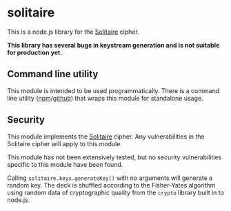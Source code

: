 # solitaire

This is a node.js library for the [Solitaire][spec] cipher.

**This library has several bugs in keystream generation and is not suitable for
production yet.**

## Command line utility

This module is intended to be used programmatically. There is a command line
utility ([npm][cli-npm]/[github][cli-git]) that wraps this module for standalone
usage.

## Security

This module implements the [Solitaire][spec] cipher. Any vulnerabilities in the
Solitaire cipher will apply to this module.

This module has not been extensively tested, but no security vulnerabilities
specific to this module have been found.

Calling `solitaire.keys.generateKey()` with no arguments will generate a random
key. The deck is shuffled according to the Fisher-Yates algorithm using random
data of cryptographic quality from the `crypto` library built in to node.js.

[spec]: https://www.schneier.com/academic/solitaire/
[cli-npm]: https://npmjs.com/package/solitaire-cli
[cli-git]: https://github.com/defectivebit/solitaire-cli